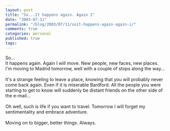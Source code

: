 ```yaml
---
layout: post
title: "So...It happens again. Again I"
date: "2003-07-11"
permalink: "/blog/2003/07/11/soit-happens-again-again-i/"
comments: true
categories: personal
published: true
tags: 
---
```


So...<br />It happens again. Again I will move. New people, new faces, new places.<br />I'm moving to Madrid tomorrow, well with a couple of stops along the way...<br /><br />It's a strange feeling to leave a place, knowing that you will probably never come back again. Even if it is miserable Bardford. All the people you were starting to get to know will suddenly be distant friends on the other side of the e-mail...<br /><br />Oh well, such is life if you want to travel. Tomorrow I will forget my sentimentality and embrace adventure.<br /><br />Moving on to bigger, better things. Always.<br />